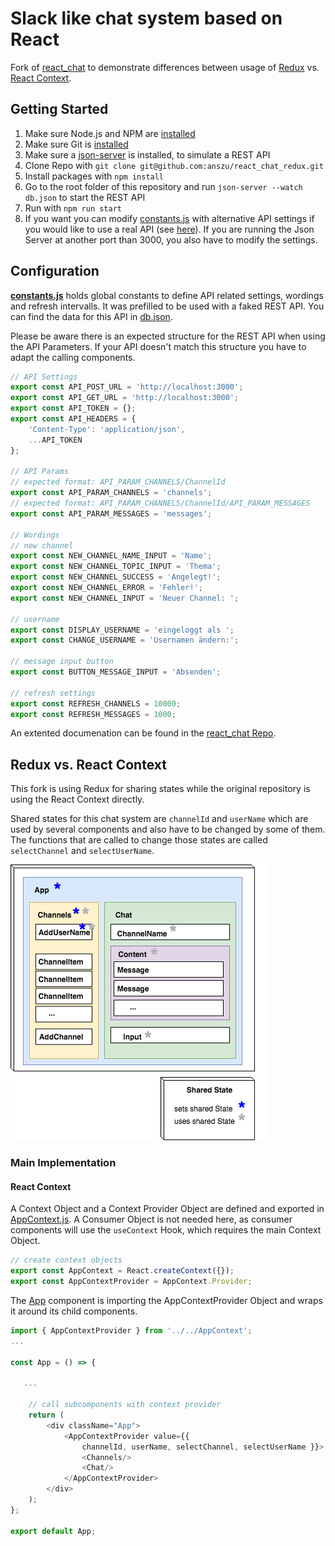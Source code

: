 # Slack like chat system based on React

Fork of [react_chat](https://github.com/anszu/react_chat) to demonstrate differences between usage of [Redux](https://redux.js.org/) vs. [React Context](https://reactjs.org/docs/context.html). 

## Getting Started

1. Make sure Node.js and NPM are [installed](https://nodejs.org/en/download/) 
2. Make sure Git is [installed](https://git-scm.com/book/en/v2/Getting-Started-Installing-Git)
3. Make sure a [json-server](https://github.com/typicode/json-server) is installed, to simulate a REST API
4. Clone Repo with ```git clone git@github.com:anszu/react_chat_redux.git```
5. Install packages with ```npm install```
6. Go to the root folder of this repository and run ```json-server --watch db.json``` to start the REST API
7. Run with ```npm run start```
8. If you want you can modify [constants.js](https://github.com/anszu/react_chat_redux/blob/master/src/constants.js) with alternative API settings if you would like to use a real API (see [here](https://github.com/anszu/react_chat#configuration)). If you are running the Json Server at another port than 3000, you also have to modify the settings.

## Configuration

[**constants.js**](https://github.com/anszu/react_chat_redux/blob/master/src/constants.js) holds global constants to define API related settings, wordings and refresh intervalls. It was prefilled to be used with a faked REST API. 
You can find the data for this API in [db.json](https://github.com/anszu/react_chat_redux/blob/master/db.json).

Please be aware there is an expected structure for the REST API when using the API Parameters. If your API doesn't match this structure you have to adapt the calling components.

```javascript
// API Settings
export const API_POST_URL = 'http://localhost:3000';
export const API_GET_URL = 'http://localhost:3000';
export const API_TOKEN = {};
export const API_HEADERS = {
    'Content-Type': 'application/json',
    ...API_TOKEN
};

// API Params
// expected format: API_PARAM_CHANNELS/ChannelId
export const API_PARAM_CHANNELS = 'channels';
// expected format: API_PARAM_CHANNELS/ChannelId/API_PARAM_MESSAGES
export const API_PARAM_MESSAGES = 'messages';

// Wordings
// new channel
export const NEW_CHANNEL_NAME_INPUT = 'Name';
export const NEW_CHANNEL_TOPIC_INPUT = 'Thema';
export const NEW_CHANNEL_SUCCESS = 'Angelegt!';
export const NEW_CHANNEL_ERROR = 'Fehler!';
export const NEW_CHANNEL_INPUT = 'Neuer Channel: ';

// username
export const DISPLAY_USERNAME = 'eingeloggt als ';
export const CHANGE_USERNAME = 'Usernamen ändern:';

// message input button
export const BUTTON_MESSAGE_INPUT = 'Absenden';

// refresh settings
export const REFRESH_CHANNELS = 10000;
export const REFRESH_MESSAGES = 1000;
```

An extented documenation can be found in the [react_chat Repo](https://github.com/anszu/react_chat).

## Redux vs. React Context

This fork is using Redux for sharing states while the original repository is using the React Context directly. 

Shared states for this chat system are `channelId` and `userName` which are used by several components and also have to be changed by some of them. The functions that are called to change those states are called `selectChannel` and `selectUserName`.

![Concept](https://github.com/anszu/react_chat_redux/blob/master/screenshots/concept.png)

### Main Implementation
#### React Context

A Context Object and a Context Provider Object are defined and exported in [AppContext.js](https://github.com/anszu/react_chat/blob/master/src/AppContext.js). A Consumer Object is not needed here, as consumer components will use the `useContext` Hook, which requires the main Context Object. 

```javascript
// create context objects
export const AppContext = React.createContext({});
export const AppContextProvider = AppContext.Provider;
```

The [App](https://github.com/anszu/react_chat/blob/master/src/components/App/index.js) component is importing the AppContextProvider Object and wraps it around its child components.

```javascript
import { AppContextProvider } from '../../AppContext';
...

const App = () => {

   ...
   
    // call subcomponents with context provider
    return (
        <div className="App">
            <AppContextProvider value={{
                channelId, userName, selectChannel, selectUserName }}>
                <Channels/>
                <Chat/>
            </AppContextProvider>
        </div>
    );
};

export default App;
```


